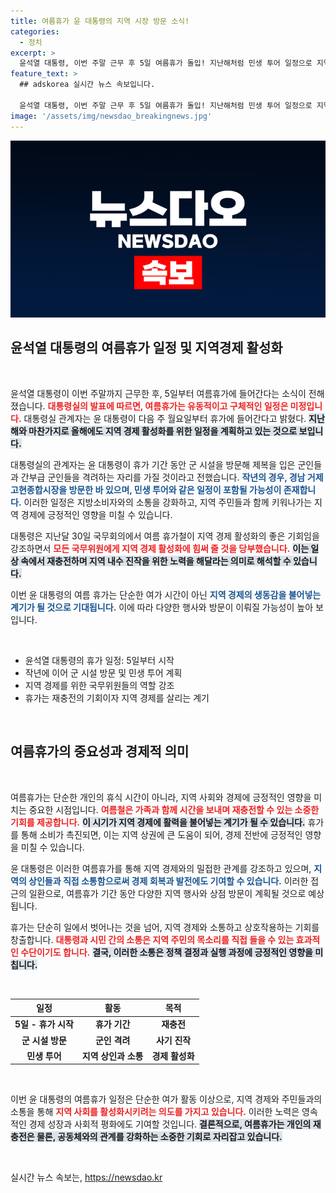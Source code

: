 ```yaml
---
title: 여름휴가 윤 대통령의 지역 시장 방문 소식!
categories:
  - 정치
excerpt: >
  윤석열 대통령, 이번 주말 근무 후 5일 여름휴가 돌입! 지난해처럼 민생 투어 일정으로 지역 경제 활성화에도 힘쓸 예정이다. 자세한 휴가 계획은 미정!
feature_text: >
  ## adskorea 실시간 뉴스 속보입니다.

  윤석열 대통령, 이번 주말 근무 후 5일 여름휴가 돌입! 지난해처럼 민생 투어 일정으로 지역 경제 활성화에도 힘쓸 예정이다. 자세한 휴가 계획은 미정!
image: '/assets/img/newsdao_breakingnews.jpg'
---
```


<p><img src="/assets/img/newsdao_breakingnews.jpg" alt="adskorea 속보" /></p>

<h2 data-ke-size="size26">윤석열 대통령의 여름휴가 일정 및 지역경제 활성화</h2>

<p data-ke-size="size16">&nbsp;</p>

<p>윤석열 대통령이 이번 주말까지 근무한 후, 5일부터 여름휴가에 들어간다는 소식이 전해졌습니다. <b><span style="color: #ee2323;">대통령실의 발표에 따르면, 여름휴가는 유동적이고 구체적인 일정은 미정입니다.</span></b> 대통령실 관계자는 윤 대통령이 다음 주 월요일부터 휴가에 들어간다고 밝혔다. <b><span style="background-color: #21538527;">지난해와 마찬가지로 올해에도 지역 경제 활성화를 위한 일정을 계획하고 있는 것으로 보입니다.</span></b></p>

<p>대통령실의 관계자는 윤 대통령이 휴가 기간 동안 군 시설을 방문해 제복을 입은 군인들과 간부급 군인들을 격려하는 자리를 가질 것이라고 전했습니다. <b><span style="color: #1a5490;">작년의 경우, 경남 거제 고현종합시장을 방문한 바 있으며, 민생 투어와 같은 일정이 포함될 가능성이 존재합니다.</span></b> 이러한 일정은 지방소비자와의 소통을 강화하고, 지역 주민들과 함께 키워나가는 지역 경제에 긍정적인 영향을 미칠 수 있습니다.</p>

<p>대통령은 지난달 30일 국무회의에서 여름 휴가철이 지역 경제 활성화의 좋은 기회임을 강조하면서 <b><span style="color: #ee2323;">모든 국무위원에게 지역 경제 활성화에 힘써 줄 것을 당부했습니다.</span></b> <b><span style="background-color: #21538527;">이는 일상 속에서 재충전하며 지역 내수 진작을 위한 노력을 해달라는 의미로 해석할 수 있습니다.</span></b> </p>

<p>이번 윤 대통령의 여름 휴가는 단순한 여가 시간이 아닌 <b><span style="color: #1a5490;">지역 경제의 생동감을 불어넣는 계기가 될 것으로 기대됩니다.</span></b> 이에 따라 다양한 행사와 방문이 이뤄질 가능성이 높아 보입니다.</p>

<p data-ke-size="size16">&nbsp;</p>

<ul>
    <li>윤석열 대통령의 휴가 일정: 5일부터 시작</li>
    <li>작년에 이어 군 시설 방문 및 민생 투어 계획</li>
    <li>지역 경제를 위한 국무위원들의 역할 강조</li>
    <li>휴가는 재충전의 기회이자 지역 경제를 살리는 계기</li>
</ul>

<p data-ke-size="size16">&nbsp;</p>

<h2 data-ke-size="size26">여름휴가의 중요성과 경제적 의미</h2>

<p data-ke-size="size16">&nbsp;</p>

<p>여름휴가는 단순한 개인의 휴식 시간이 아니라, 지역 사회와 경제에 긍정적인 영향을 미치는 중요한 시점입니다. <b><span style="color: #ee2323;">여름철은 가족과 함께 시간을 보내며 재충전할 수 있는 소중한 기회를 제공합니다.</span></b> <b><span style="background-color: #21538527;">이 시기가 지역 경제에 활력을 불어넣는 계기가 될 수 있습니다.</span></b> 휴가를 통해 소비가 촉진되면, 이는 지역 상권에 큰 도움이 되어, 경제 전반에 긍정적인 영향을 미칠 수 있습니다.</p>

<p>윤 대통령은 이러한 여름휴가를 통해 지역 경제와의 밀접한 관계를 강조하고 있으며, <b><span style="color: #1a5490;">지역의 상인들과 직접 소통함으로써 경제 회복과 발전에도 기여할 수 있습니다.</span></b> 이러한 접근의 일환으로, 여름휴가 기간 동안 다양한 지역 행사와 상점 방문이 계획될 것으로 예상됩니다.</p>

<p>휴가는 단순히 일에서 벗어나는 것을 넘어, 지역 경제와 소통하고 상호작용하는 기회를 창출합니다. <b><span style="color: #ee2323;">대통령과 시민 간의 소통은 지역 주민의 목소리를 직접 들을 수 있는 효과적인 수단이기도 합니다.</span></b> <b><span style="background-color: #21538527;">결국, 이러한 소통은 정책 결정과 실행 과정에 긍정적인 영향을 미칩니다.</span></b></p>

<p data-ke-size="size16">&nbsp;</p>

<table style="width: 100%; border-collapse: collapse;">
    <thead>
        <tr>
            <th style="text-align: center;"><b>일정</b></th>
            <th style="text-align: center;"><b>활동</b></th>
            <th style="text-align: center;"><b>목적</b></th>
        </tr>
    </thead>
    <tbody>
        <tr>
            <td style="text-align: center; height: 17px;"><b>5일 - 휴가 시작</b></td>
            <td style="text-align: center; height: 17px;"><b>휴가 기간</b></td>
            <td style="text-align: center; height: 17px;"><b>재충전</b></td>
        </tr>
        <tr>
            <td style="text-align: center; height: 17px;"><b>군 시설 방문</b></td>
            <td style="text-align: center; height: 17px;"><b>군인 격려</b></td>
            <td style="text-align: center; height: 17px;"><b>사기 진작</b></td>
        </tr>
        <tr>
            <td style="text-align: center; height: 17px;"><b>민생 투어</b></td>
            <td style="text-align: center; height: 17px;"><b>지역 상인과 소통</b></td>
            <td style="text-align: center; height: 17px;"><b>경제 활성화</b></td>
        </tr>
    </tbody>
</table>

<p data-ke-size="size16">&nbsp;</p>

<p>이번 윤 대통령의 여름휴가 일정은 단순한 여가 활동 이상으로, 지역 경제와 주민들과의 소통을 통해 <b><span style="color: #ee2323;">지역 사회를 활성화시키려는 의도를 가지고 있습니다.</span></b> 이러한 노력은 영속적인 경제 성장과 사회적 평화에도 기여할 것입니다. <b><span style="background-color: #21538527;">결론적으로, 여름휴가는 개인의 재충전은 물론, 공동체와의 관계를 강화하는 소중한 기회로 자리잡고 있습니다.</span></b></p>

<p data-ke-size="size16">&nbsp;</p>
실시간 뉴스 속보는, <a href="https://newsdao.kr" rel="dofollow">https://newsdao.kr</a>


